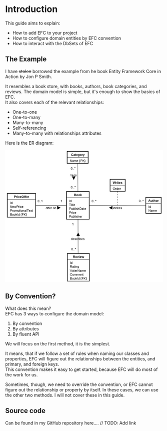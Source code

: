 # Introduction
This guide aims to explain:
* How to add EFC to your project
* How to configure domain entities by EFC convention
* How to interact with the DbSets of EFC

## The Example
I have <s>stolen</s> borrowed the example from he book Entity Framework Core in Action by Jon P Smith.

It resembles a book store, with books, authors, book categories, and reviews. The domain model is simple, but it's enough to show the basics of EFC.\
It also covers each of the relevant relationships:
* One-to-one
* One-to-many
* Many-to-many
* Self-referencing
* Many-to-many with relationships attributes

Here is the ER diagram:

![img.png](img.png)

## By Convention?
What does this mean?\
EFC has 3 ways to configure the domain model:
1) By convention
2) By attributes
3) By fluent API

We will focus on the first method, it is the simplest.

It means, that if we follow a set of rules when naming our classes and properties, EFC will figure out the relationships between the entities, and primary, and foreign keys.\
This convention makes it easy to get started, because EFC will do most of the work for us.

Sometimes, though, we need to override the convention, or EFC cannot figure out the relationship or property by itself. In these cases, we can use the other two methods. I will not cover these in this guide.

## Source code
Can be found in my GitHub repository here.... // TODO: Add link